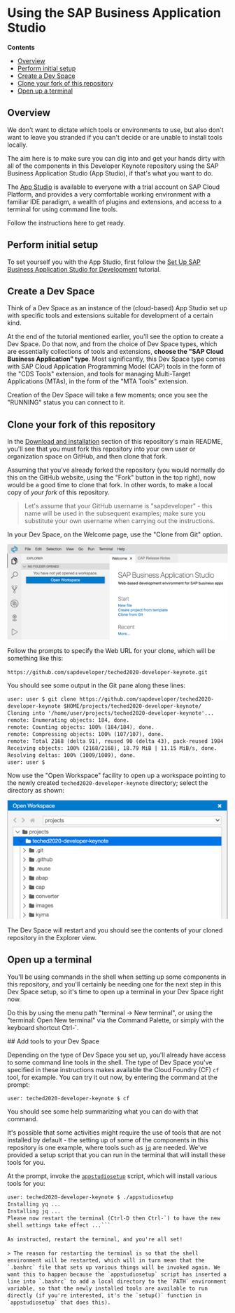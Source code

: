 # Using the SAP Business Application Studio

**Contents**
- [Overview](#overview)
- [Perform initial setup](#perform-initial-setup)
- [Create a Dev Space](#create-a-dev-space)
- [Clone your fork of this repository](#clone-your-fork-of-this-repository)
- [Open up a terminal](#open-up-a-terminal)

## Overview

We don't want to dictate which tools or environments to use, but also don't want to leave you stranded if you can't decide or are unable to install tools locally.

The aim here is to make sure you can dig into and get your hands dirty with all of the components in this Developer Keynote repository using the SAP Business Application Studio (App Studio), if that's what you want to do.

The [App Studio](https://help.sap.com/viewer/product/SAP%20Business%20Application%20Studio/Cloud/en-US) is available to everyone with a trial account on SAP Cloud Platform, and provides a very comfortable working environment with a familiar IDE paradigm, a wealth of plugins and extensions, and access to a terminal for using command line tools.

Follow the instructions here to get ready.

## Perform initial setup

To set yourself you with the App Studio, first follow the [Set Up SAP Business Application Studio for Development](https://developers.sap.com/tutorials/appstudio-onboarding.html) tutorial.

## Create a Dev Space

Think of a Dev Space as an instance of the (cloud-based) App Studio set up with specific tools and extensions suitable for development of a certain kind.

At the end of the tutorial mentioned earlier, you'll see the option to create a Dev Space. Do that now, and from the choice of Dev Space types, which are essentially collections of tools and extensions, **choose the "SAP Cloud Business Application" type**. Most significantly, this Dev Space type comes with SAP Cloud Application Programming Model (CAP) tools in the form of the "CDS Tools" extension, and tools for managing Multi-Target Applications (MTAs), in the form of the "MTA Tools" extension.

Creation of the Dev Space will take a few moments; once you see the "RUNNING" status you can connect to it.

## Clone your fork of this repository

In the [Download and installation](README.md#download-and-installation) section of this repository's main README, you'll see that you must fork this repository into your own user or organization space on GitHub, and then clone that fork.

Assuming that you've already forked the repository (you would normally do this on the GitHub website, using the "Fork" button in the top right), now would be a good time to clone that fork. In other words, to make a local copy of *your fork* of this repository.

> Let's assume that your GitHub username is "sapdeveloper" - this name will be used in the subsequent examples; make sure you substitute your own username when carrying out the instructions.

In your Dev Space, on the Welcome page, use the "Clone from Git" option.

![the Clone from Git option](images/clone-from-git.png)

Follow the prompts to specify the Web URL for your clone, which will be something like this:

`https://github.com/sapdeveloper/teched2020-developer-keynote.git`

You should see some output in the Git pane along these lines:

```
user: user $ git clone https://github.com/sapdeveloper/teched2020-developer-keynote $HOME/projects/teched2020-developer-keynote/
Cloning into '/home/user/projects/teched2020-developer-keynote'...
remote: Enumerating objects: 184, done.
remote: Counting objects: 100% (184/184), done.
remote: Compressing objects: 100% (107/107), done.
remote: Total 2168 (delta 91), reused 90 (delta 43), pack-reused 1984
Receiving objects: 100% (2168/2168), 18.79 MiB | 11.15 MiB/s, done.
Resolving deltas: 100% (1009/1009), done.
user: user $
```

Now use the "Open Workspace" facility to open up a workspace pointing to the newly created `teched2020-developer-keynote` directory; select the directory as shown:

![opening the directory in a new workspace](images/open-workspace.png)

The Dev Space will restart and you should see the contents of your cloned repository in the Explorer view.

## Open up a terminal

You'll be using commands in the shell when setting up some components in this repository, and you'll certainly be needing one for the next step in this Dev Space setup, so it's time to open up a terminal in your Dev Space right now.

Do this by using the menu path "terminal -> New terminal", or using the "terminal: Open New terminal" via the Command Palette, or simply with the keyboard shortcut Ctrl-`.

## Add tools to your Dev Space

Depending on the type of Dev Space you set up, you'll already have access to some command line tools in the shell. The type of Dev Space you've specified in these instructions makes available the Cloud Foundry (CF) `cf` tool, for example. You can try it out now, by entering the command at the prompt:

```
user: teched2020-developer-keynote $ cf
```

You should see some help summarizing what you can do with that command.

It's possible that some activities might require the use of tools that are not installed by default - the setting up of some of the components in this repository is one example, where tools such as [`jq`](https://stedolan.github.io/jq/) are needed. We've provided a setup script that you can run in the terminal that will install these tools for you.

At the prompt, invoke the [`appstudiosetup`](appstudiosetup) script, which will install various tools for you:

```
user: teched2020-developer-keynote $ ./appstudiosetup
Installing yq ...
Installing jq ...
Please now restart the terminal (Ctrl-D then Ctrl-`) to have the new shell settings take effect ...```

As instructed, restart the terminal, and you're all set!

> The reason for restarting the terminal is so that the shell environment will be restarted, which will in turn mean that the `.bashrc` file that sets up various things will be invoked again. We want this to happen because the `appstudiosetup` script has inserted a line into `.bashrc` to add a local directory to the `PATH` environment variable, so that the newly installed tools are available to run directly (if you're interested, it's the `setup()` function in `appstudiosetup` that does this).







